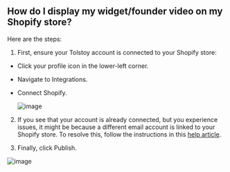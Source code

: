 ## How do I display my widget/founder video on my Shopify store?

Here are the steps:

1. First, ensure your Tolstoy account is connected to your Shopify store:

- Click your profile icon in the lower-left corner.

- Navigate to Integrations.

- Connect Shopify.

  ![image](https://github.com/user-attachments/assets/8ef252f1-4345-4449-9268-728f36e32351)

2. If you see that your account is already connected, but you experience issues, it might be because a different email account is linked to your Shopify store. To resolve this, follow the instructions in this [help article](https://help.gotolstoy.com/en/articles/9503843-i-m-getting-an-error-saying-that-this-tolstoy-account-is-already-associated-with-a-shopify-store?location=conversation).

3. Finally, click Publish.

![image](https://github.com/user-attachments/assets/6651d0fa-6b89-4122-8b54-e72cf8b71445)